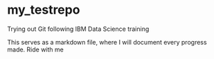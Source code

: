 # my_testrepo
Trying out Git following IBM Data Science training

This serves as a markdown file, where I will document every progress made. Ride with me
